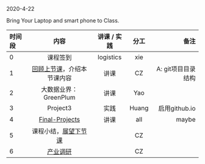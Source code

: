 2020-4-22

Bring Your Laptop and smart phone  to Class. 

|时间段     |  内容    | 讲课 / 实践     |  分工  |  备注       |
| :---      |   :----:    |   :----:    |    :----:    | ---: |
|   0       |  课程签到     |  logistics   |     xie     |        |
|   1       |  [回顾上节课](../../Schedule/WW9/WW9-Plan.md)，介绍本节课内容     |  讲课    |     CZ     |   A: git项目目录结构     |
|   2       |  大数据业界：GreenPlum     | 讲课  | Yao ||
|   3       |  Project3    |   实践  |    Huang     |  启用github.io  |
|   4       |  [Final-Projects](../../Course-Projects/Course_Final_Project)   |     讲课    |    all       |     maybe    |
|   5       |  课程小结，[展望下节课](../WW11/WW11-Plan.md)   |     |  CZ |   |
|   6       |  [产业调研](http://www.soundai.com)       |     |  CZ  |   |



